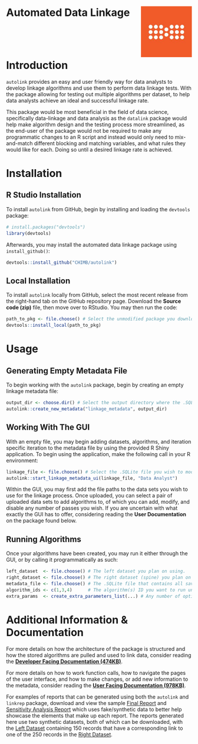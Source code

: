 
<!-- README.md is generated from README.Rmd. Please edit that file -->

# Automated Data Linkage <img src="man/figures/chimb_logo.jpg" align="right" height="138" />

<br><br><br>

# Introduction

`autolink` provides an easy and user friendly way for data analysts to
develop linkage algorithms and use them to perform data linkage tests.
With the package allowing for testing out multiple algorithms per
dataset, to help data analysts achieve an ideal and successful linkage
rate.

This package would be most beneficial in the field of data science,
specifically data-linkage and data analysis as the `datalink` package
would help make algorithm design and the testing process more
streamlined, as the end-user of the package would not be required to
make any programmatic changes to an R script and instead would only need
to mix-and-match different blocking and matching variables, and what
rules they would like for each. Doing so until a desired linkage rate is
achieved.

# Installation

## R Studio Installation

To install `autolink` from GitHub, begin by installing and loading the
`devtools` package:

``` r
# install.packages("devtools")
library(devtools)
```

Afterwards, you may install the automated data linkage package using
`install_github()`:

``` r
devtools::install_github("CHIMB/autolink")
```

## Local Installation

To install `autolink` locally from GitHub, select the most recent
release from the right-hand tab on the GitHub repository page. Download
the <b>Source code (zip)</b> file, then move over to RStudio. You may
then run the code:

``` r
path_to_pkg <- file.choose() # Select the unmodified package you downloaded from GitHub.
devtools::install_local(path_to_pkg)
```

# Usage

## Generating Empty Metadata File

To begin working with the `autolink` package, begin by creating an empty
linkage metadata file:

``` r
output_dir <- choose.dir() # Select the output directory where the .SQLite file should go.
autolink::create_new_metadata("linkage_metadata", output_dir)
```

## Working With The GUI

With an empty file, you may begin adding datasets, algorithms, and
iteration specific iteration to the metadata file by using the provided
R Shiny application. To begin using the application, make the following
call in your R environment:

``` r
linkage_file <- file.choose() # Select the .SQLite file you wish to modify.
autolink::start_linkage_metadata_ui(linkage_file, "Data Analyst")
```

Within the GUI, you may first add the file paths to the data sets you
wish to use for the linkage process. Once uploaded, you can select a
pair of uploaded data sets to add algorithms to, of which you can add,
modify, and disable any number of passes you wish. If you are uncertain
with what exactly the GUI has to offer, considering reading the **User
Documentation** on the package found below.

## Running Algorithms

Once your algorithms have been created, you may run it either through
the GUI, or by calling it programmatically as such:

``` r
left_dataset  <- file.choose() # The left dataset you plan on using.
right_dataset <- file.choose() # The right dataset (spine) you plan on using.
metadata_file <- file.choose() # The .SQLite file that contains all saved information.
algorithm_ids <- c(1,3,4)      # The algorithm(s) ID you want to run under the dataset pair.
extra_params  <- create_extra_parameters_list(...) # Any number of optional/extra parameters you may want (export options & data).
```

# Additional Information & Documentation

For more details on how the architecture of the package is structured
and how the stored algorithms are pulled and used to link data, consider
reading the [<b>Developer Facing Documentation
(474KB)</b>](https://github.com/CHIMB/autolink/blob/main/docs/DEVELOPER_DOCUMENTATION_AUTOMATED_LINKAGE.pdf).

For more details on how to work function calls, how to navigate the
pages of the user interface, and how to make changes, or add new
information to the metadata, consider reading the [<b>User Facing
Documentation
(978KB)</b>](https://github.com/CHIMB/autolink/blob/main/docs/USER_DOCUMENTATION_AUTOMATED_LINKAGE.pdf).

For examples of reports that can be generated using both the `autolink`
and `linkrep` package, download and view the sample [Final
Report](https://github.com/CHIMB/autolink/raw/main/docs/Sample%20Final%20Report.pdf)
and [Sensitivity Analysis
Report](https://github.com/CHIMB/autolink/raw/main/docs/Sample%20Sensitivity%20Analysis%20Report.pdf)
which uses fake/synthetic data to better help showcase the elements that
make up each report. The reports generated here use two synthetic
datasets, both of which can be downloaded, with the [Left
Dataset](https://github.com/CHIMB/autolink/blob/main/data/syndataA_final.csv)
containing 150 records that have a corresponding link to one of the 250
records in the [Right
Dataset](https://github.com/CHIMB/autolink/blob/main/data/syndataB_final.csv).

